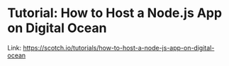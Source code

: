 # Tutorial: How to Host a Node.js App on Digital Ocean

Link: https://scotch.io/tutorials/how-to-host-a-node-js-app-on-digital-ocean

